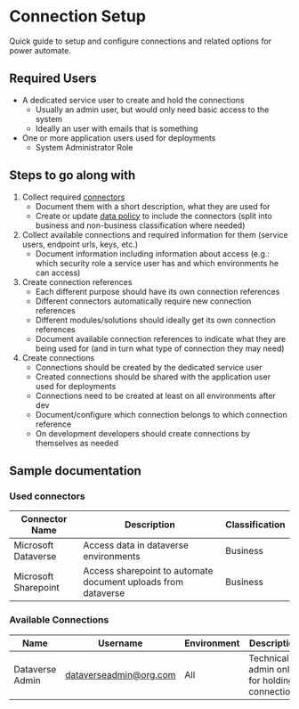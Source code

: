 # Connection Setup

Quick guide to setup and configure connections and related options for power automate.

## Required Users

- A dedicated service user to create and hold the connections
  - Usually an admin user, but would only need basic access to the system
  - Ideally an user with emails that is something 
- One or more application users used for deployments
  - System Administrator Role

## Steps to go along with

1. Collect required [connectors](https://learn.microsoft.com/en-us/connectors/connector-reference/connector-reference-powerapps-connectors)
   - Document them with a short description, what they are used for
   - Create or update [data policy](https://learn.microsoft.com/en-us/power-platform/admin/prevent-data-loss) to include the connectors (split into business and non-business classification where needed)
2. Collect available connections and required information for them (service users, endpoint urls, keys, etc.)
   - Document information including information about access (e.g.: which security role a service user has and which environments he can access)
3. Create connection references
   - Each different purpose should have its own connection references
   - Different connectors automatically require new connection references
   - Different modules/solutions should ideally get its own connection references
   - Document available connection references to indicate what they are being used for (and in turn what type of connection they may need)
4. Create connections
   - Connections should be created by the dedicated service user
   - Created connections should be shared with the application user used for deployments
   - Connections need to be created at least on all environments after dev
   - Document/configure which connection belongs to which connection reference
   - On development developers should create connections by themselves as needed

## Sample documentation

### Used connectors

| Connector Name       | Description                                                   | Classification |
|----------------------|---------------------------------------------------------------|----------------|
| Microsoft Dataverse  | Access data in dataverse environments                         | Business       |
| Microsoft Sharepoint | Access sharepoint to automate document uploads from dataverse | Business       |

### Available Connections

| Name            | Username               | Environment | Description                                  |
|-----------------|------------------------|-------------|----------------------------------------------|
| Dataverse Admin | dataverseadmin@org.com | All         | Technical admin only for holding connections |

